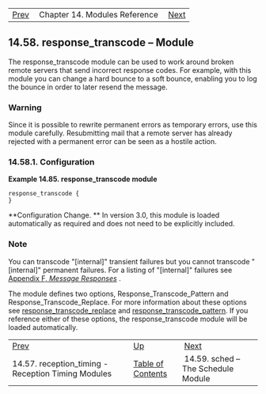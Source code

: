 |     |     |     |
| --- | --- | --- |
| [Prev](modules.reception_timing)  | Chapter 14. Modules Reference |  [Next](modules.sched) |

## 14.58. response_transcode – Module

<a class="indexterm" name="idp21004752"></a>

The response_transcode module can be used to work around broken remote servers that send incorrect response codes. For example, with this module you can change a hard bounce to a soft bounce, enabling you to log the bounce in order to later resend the message.

### Warning

Since it is possible to rewrite permanent errors as temporary errors, use this module carefully. Resubmitting mail that a remote server has already rejected with a permanent error can be seen as a hostile action.

### 14.58.1. Configuration

<a name="example.response_transcode.3"></a>

**Example 14.85. response_transcode module**

```
response_transcode {
}
```

**Configuration Change. ** In version 3.0, this module is loaded automatically as required and does not need to be explicitly included.

### Note

You can transcode "[internal]" transient failures but you cannot transcode "[internal]" permanent failures. For a listing of "[internal]" failures see [Appendix F, *Message Responses*](responses "Appendix F. Message Responses") .

The module defines two options, Response_Transcode_Pattern and Response_Transcode_Replace. For more information about these options see [response_transcode_replace](conf.ref.response_transcode_replace "response_transcode_replace") and [response_transcode_pattern](conf.ref.response_transcode_pattern "response_transcode_pattern"). If you reference either of these options, the response_transcode module will be loaded automatically.


|     |     |     |
| --- | --- | --- |
| [Prev](modules.reception_timing)  | [Up](modules) |  [Next](modules.sched) |
| 14.57. reception_timing - Reception Timing Modules  | [Table of Contents](index) |  14.59. sched – The Schedule Module |
